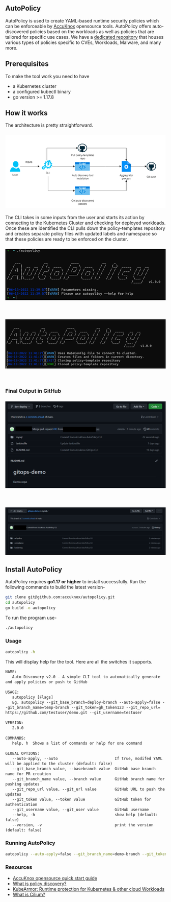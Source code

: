 
AutoPolicy
---

AutoPolicy is used to create YAML-based runtime security policies which can be enforceable by [AccuKnox](https://www.accuknox.com/) opensource tools. AutoPolicy offers auto-discovered policies based on the workloads as well as policies that are tailored for specific use cases.
We have a [dedicated repository](https://github.com/kubearmor/policy-templates) that houses various types of policies specific to CVEs, Workloads, Malware, and many more. 


## Prerequisites

To make the tool work you need to have
 - a Kubernetes cluster 
 - a configured kubectl binary 
 - go version >= 1.17.8

## How it works
The architecture is pretty straightforward. 
<h3 align="center">
  <img src="./images/architecture.png" alt="architecture"></a>
</h3>


The CLI takes in some inputs from the user and starts its action by connecting to the Kubernetes Cluster and checking for deployed workloads. Once these are identified the CLI pulls down the policy-templates repository and creates separate policy files with updated labels and namespace so that these policies are ready to be enforced on the cluster.

<h3 align="center">
  <img src="./images/discovery-1.png" alt="output-1"></a>
</h3>

</br>

<h3 align="center">
  <img src="./images/discovery-2.png" alt="output-2"></a>
</h3>

</br>

### Final Output in GitHub

 <h3 align="center">
   <img src="./images/discovery-3.png" alt="output-3"></a>
 </h3>

</br>

 <h3 align="center">
   <img src="./images/discovery-4.png" alt="output-4"></a>
 </h3>

## Install AutoPolicy

AutoPolicy requires  **go1.17 or higher**  to install successfully. Run the following commands to build the latest version-
```sh
git clone git@github.com:accuknox/autopolicy.git
cd autopolicy
go build -o autopolicy
```
To run the program use-
```sh
./autopolicy
```


### Usage

```sh
autopolicy -h
```

This will display help for the tool. Here are all the switches it supports.


```console
NAME:
   Auto Discovery v2.0 - A simple CLI tool to automatically generate and apply policies or push to GitHub

USAGE:
   autopolicy [Flags]
   Eg. autopolicy --git_base_branch=deploy-branch --auto-apply=false --git_branch_name=temp-branch --git_token=gh_token123 --git_repo_url= https://github.com/testuser/demo.git --git_username=testuser

VERSION:
   2.0.0

COMMANDS:
   help, h  Shows a list of commands or help for one command

GLOBAL OPTIONS:
   --auto-apply, --auto                         If true, modifed YAML will be applied to the cluster (default: false)
   --git_base_branch value, --basebranch value  GitHub base branch name for PR creation
   --git_branch_name value, --branch value      GitHub branch name for pushing updates
   --git_repo_url value, --git_url value        GitHub URL to push the updates
   --git_token value, --token value             GitHub token for authentication
   --git_username value, --git_user value       GitHub username
   --help, -h                                   show help (default: false)
   --version, -v                                print the version (default: false)
```

### Running AutoPolicy

```sh
autopolicy --auto-apply=false --git_branch_name=demo-branch --git_token=ghp_gittokenqwerty  --git_repo_url=https://github.com/demo-user/demo-repo.git --git_username=demo-user --git_base_branch=demo-base-branch
```

### Resources

- [AccuKnox opensource quick start guide](https://help.accuknox.com/open-source/quick_start_guide/) 
- [What is policy discovery?](https://help.accuknox.com/getting-started/policy-discovery/)
- [KubeArmor: Runtime protection for Kubernetes & other cloud Workloads ](https://kubearmor.io/) 
- [What is Cilium?](https://help.accuknox.com/open-source/what-is-cilium/) 
